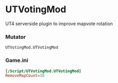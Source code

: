 # UTVotingMod
UT4 serverside plugin to improve mapvote rotation

### Mutator
```
UTVotingMod.UTVotingMod
```

### Game.ini
```ini
[/Script/UTVotingMod.UTVotingMod]
RemoveMapCount=10
```
